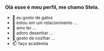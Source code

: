 ### Olá esse é meu perfil, me chamo Stela.

- 🔭 eu gosto de gatos
- 🌱 estou em um relacionmento ...
- 👯 amo ler ...
- 🤔 adoro desenhar ...
- 💬 gosto de cozihar ...
- 📫 faço academia

<!--
**stelinha123/stelinha123** is a ✨ _special_ ✨ repository because its `README.md` (this file) appears on your GitHub profile.

-->
